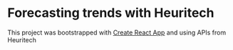 # Forecasting trends with Heuritech

This project was bootstrapped with [Create React App](https://github.com/facebook/create-react-app) and using APIs from Heuritech
